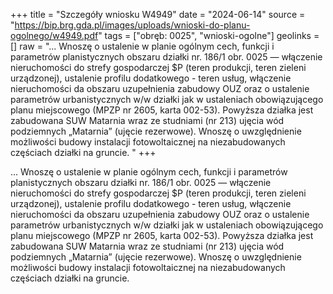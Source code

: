 +++
title = "Szczegóły wniosku W4949"
date = "2024-06-14"
source = "https://bip.brg.gda.pl/images/uploads/wnioski-do-planu-ogolnego/w4949.pdf"
tags = ["obręb: 0025", "wnioski-ogolne"]
geolinks = []
raw = "... Wnoszę o ustalenie w planie ogólnym cech, funkcji i parametrów planistycznych obszaru działki nr. 186/1 obr. 0025 — włączenie nieruchomości do strefy gospodarczej $P (teren produkcji, teren zieleni urządzonej), ustalenie profilu dodatkowego - teren usług, włączenie nieruchomości da obszaru uzupełnienia zabudowy OUZ oraz o ustalenie parametrów urbanistycznych w/w działki jak w ustaleniach obowiązującego planu miejscowego (MPZP nr 2605, karta 002-53). Powyższa działka jest zabudowana SUW Matarnia wraz ze studniami (nr 213) ujęcia wód podziemnych „Matarnia” (ujęcie rezerwowe). Wnoszę o uwzględnienie możliwości budowy instalacji fotowoltaicznej na niezabudowanych częściach działki na gruncie. "
+++

... Wnoszę o ustalenie w planie ogólnym cech, funkcji i parametrów planistycznych obszaru działki
nr. 186/1 obr. 0025 — włączenie nieruchomości do strefy gospodarczej $P (teren produkcji, teren zieleni
urządzonej), ustalenie profilu dodatkowego - teren usług, włączenie nieruchomości da obszaru uzupełnienia
zabudowy OUZ oraz o ustalenie parametrów urbanistycznych w/w działki jak w ustaleniach obowiązującego
planu miejscowego (MPZP nr 2605, karta 002-53).
Powyższa działka jest zabudowana SUW Matarnia wraz ze studniami (nr 213) ujęcia wód podziemnych
„Matarnia” (ujęcie rezerwowe).
Wnoszę o uwzględnienie możliwości budowy instalacji fotowoltaicznej na niezabudowanych częściach działki
na gruncie.




